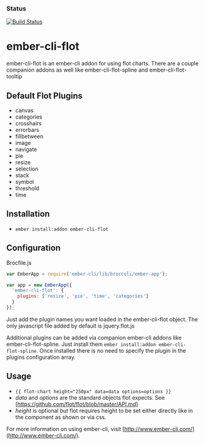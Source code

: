 ### Status
[![Build Status](https://travis-ci.org/bbooth/ember-cli-flot.png)](https://travis-ci.org/bbooth/ember-cli-flot)

# ember-cli-flot

ember-cli-flot is an ember-cli addon for using flot charts.  There are a couple companion addons as well like ember-cli-flot-spline and ember-cli-flot-tooltip

## Default Flot Plugins
* canvas
* categories
* crosshairs
* errorbars
* fillbetween
* image
* navigate
* pie
* resize
* selection
* stack
* symbol
* threshold
* time

## Installation

* `ember install:addon ember-cli-flot`

## Configuration

Brocfile.js
```javascript
var EmberApp = require('ember-cli/lib/broccoli/ember-app');

var app = new EmberApp({
  'ember-cli-flot': {
    plugins: ['resize', 'pie', 'time', 'categories']
  }
});
```

Just add the plugin names you want loaded in the ember-cli-flot object.  The only javascript file added by default is jquery.flot.js

Additional plugins can be added via companion ember-cli addons like ember-cli-flot-spline.  Just install them `ember install:addon ember-cli-flot-spline`.  Once installed there is no need to specify the plugin in the plugins configuration array.

## Usage

* `{{ flot-chart height="250px" data=data options=options }}`
* _data_ and _options_ are the standard objects flot expects.  See [https://github.com/flot/flot/blob/master/API.md]
* _height_ is optional but flot requires height to be set either directly like in the component as shown or via css.  

For more information on using ember-cli, visit [http://www.ember-cli.com/](http://www.ember-cli.com/).
